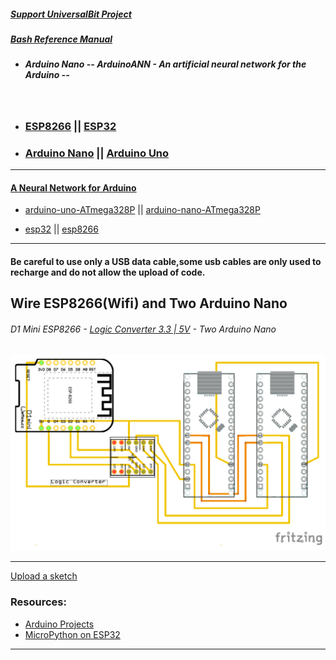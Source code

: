 ##### [Support UniversalBit Project](https://github.com/universalbit-dev/universalbit-dev/tree/main/support)
##### [Bash Reference Manual](https://www.gnu.org/software/bash/manual/html_node/index.html)


* ##### Arduino Nano -- ArduinoANN - An artificial neural network for the Arduino --
<img src="" width="auto"></img>




* ### [ESP8266](https://en.wikipedia.org/wiki/ESP8266) || [ESP32](https://en.wikipedia.org/wiki/ESP32)
* ### [Arduino Nano](https://en.wikipedia.org/wiki/Arduino_Nano) || [Arduino Uno](https://en.wikipedia.org/wiki/Arduino_Uno)
---
#### [A Neural Network for Arduino](http://robotics.hobbizine.com/arduinoann.html)
* [arduino-uno-ATmega328P](https://github.com/universalbit-dev/universalbit-dev/blob/main/ann/arduino-uno-ATmega328P.ino) || [arduino-nano-ATmega328P](https://github.com/universalbit-dev/universalbit-dev/blob/main/ann/arduino-nano-ATmega328P.ino)

* [esp32](https://github.com/universalbit-dev/universalbit-dev/blob/main/ann/esp32.ino) || [esp8266](https://github.com/universalbit-dev/universalbit-dev/blob/main/ann/esp8266.ino)

---

#### Be careful to use only a USB data cable,some usb cables are only used to recharge and do not allow the upload of code.

## Wire ESP8266(Wifi) and Two Arduino Nano

###### D1 Mini ESP8266     - [Logic Converter 3.3 | 5V](https://forum.arduino.cc/t/logic-level-converter/1136803/9)   - Two Arduino Nano

[![D1_Mini_Arduino](https://github.com/universalbit-dev/universalbit-dev/blob/main/ann/img/D1_Mini_ArduinoNano_Logic_Converter.png)](https://github.com/universalbit-dev/universalbit-dev/tree/main/ann)

---

[Upload a sketch](https://support.arduino.cc/hc/en-us/articles/4733418441116-Upload-a-sketch-in-Arduino-IDE)

### Resources:
* [Arduino Projects](https://randomnerdtutorials.com/projects-esp32/)
* [MicroPython on ESP32](https://randomnerdtutorials.com/getting-started-micropython-esp32-esp8266/)
  
---
